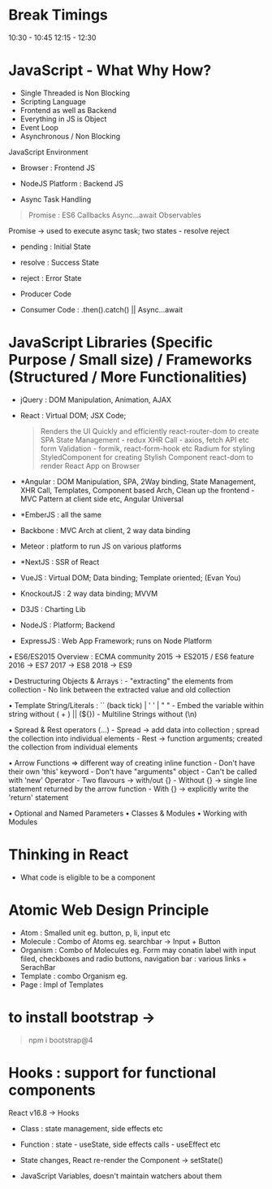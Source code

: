 # Break Timings
10:30 - 10:45 
12:15 - 12:30



# JavaScript - What Why How?
- Single Threaded is Non Blocking
- Scripting Language
- Frontend as well as Backend
- Everything in JS is Object
- Event Loop
- Asynchronous / Non Blocking 



JavaScript Environment
- Browser : Frontend JS
- NodeJS Platform : Backend JS


- Async Task Handling
> Promise : ES6
> Callbacks
> Async...await
> Observables

Promise -> used to execute async task; two states - resolve reject
- pending : Initial State
- resolve : Success State
- reject : Error State

- Producer Code
- Consumer Code : .then().catch() || Async...await



# JavaScript Libraries (Specific Purpose / Small size) / Frameworks (Structured / More Functionalities)
- jQuery : DOM Manipulation, Animation, AJAX
- React : Virtual DOM; JSX Code; 
    > Renders the UI Quickly and efficiently
    > react-router-dom to create SPA
    > State Management - redux
    > XHR Call - axios, fetch API etc
    > form Validation - formik, react-form-hook etc
    > Radium for styling
    > StyledComponent for creating Stylish Component
    > react-dom to render React App on Browser

- *Angular : DOM Manipulation, SPA, 2Way binding, State Management, XHR Call, Templates, Component based Arch, Clean up the frontend - MVC Pattern at client side etc, Angular Universal
- *EmberJS : all the same 
- Backbone : MVC Arch at client, 2 way data binding
- Meteor : platform to run JS on various platforms
- *NextJS : SSR of React
- VueJS : Virtual DOM; Data binding; Template oriented; (Evan You)
- KnockoutJS : 2 way data binding; MVVM
- D3JS : Charting Lib

- NodeJS : Platform; Backend
- ExpressJS : Web App Framework; runs on Node Platform



•	ES6/ES2015 Overview : ECMA community
    2015 -> ES2015 / ES6 feature
    2016 -> ES7
    2017 -> ES8
    2018 -> ES9


•	Destructuring Objects & Arrays : 
    - "extracting" the elements from collection
    - No link between the extracted value and old collection

•	Template String/Literals : `` (back tick) | ' ' | " "
    - Embed the variable within string without ( + ) || (${})
    - Multiline Strings without (\n)


•	Spread & Rest operators (...)
    - Spread -> add data into collection ; spread the collection into individual elements
    - Rest -> function arguments; created the collection from individual elements


•	Arrow Functions => different way of creating inline function
    - Don't have their own 'this' keyword 
    - Don't have "arguments" object
    - Can't be called with 'new' Operator
    - Two flavours -> with/out {}
    - Without {} -> single line statement returned by the arrow function
    - With {} -> explicitly write the 'return' statement





•	Optional and Named Parameters
•	Classes & Modules
•	Working with Modules


# Thinking in React
- What code is eligible to be a component

# Atomic Web Design Principle
- Atom : Smalled unit eg. button, p, li, input etc
- Molecule : Combo of Atoms eg. searchbar -> Input + Button
- Organism : Combo of Molecules eg. Form may conatin label with input filed, checkboxes and radio buttons, navigation bar : various links + SerachBar
- Template : combo Organism eg. 
- Page : Impl of Templates


# to install bootstrap -> 
> npm i bootstrap@4


# Hooks : support for functional components

React v16.8 -> Hooks

- Class : state management, side effects etc

- Function : state - useState, side effects calls  - useEffect etc


- State changes, React re-render the Component -> setState()
- JavaScript Variables, doesn't maintain watchers about them